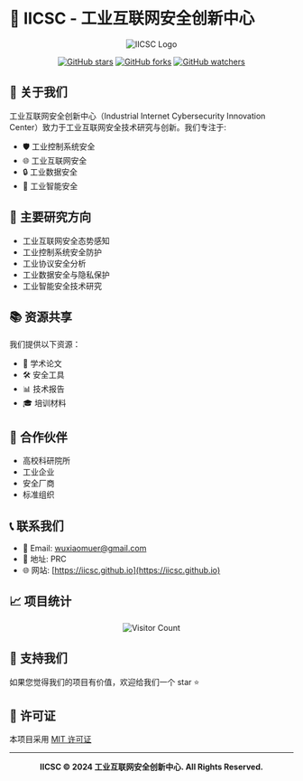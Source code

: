 # 🏫 IICSC - 工业互联网安全创新中心 

<div align="center">

![IICSC Logo](https://iicsc.github.io/logo.png)

[![GitHub stars](https://img.shields.io/github/stars/IICSC/IICSC.github.io?style=social)](https://github.com/IICSC/IICSC.github.io/stargazers)
[![GitHub forks](https://img.shields.io/github/forks/IICSC/IICSC.github.io?style=social)](https://github.com/IICSC/IICSC.github.io/network/members)
[![GitHub watchers](https://img.shields.io/github/watchers/IICSC/IICSC.github.io?style=social)](https://github.com/IICSC/IICSC.github.io/watchers)

</div>

## 👋 关于我们

工业互联网安全创新中心（Industrial Internet Cybersecurity Innovation Center）致力于工业互联网安全技术研究与创新。我们专注于:

- 🛡️ 工业控制系统安全
- 🌐 工业互联网安全
- 🔒 工业数据安全
- 🚀 工业智能安全

## 🎯 主要研究方向

- 工业互联网安全态势感知
- 工业控制系统安全防护
- 工业协议安全分析
- 工业数据安全与隐私保护
- 工业智能安全技术研究

## 📚 资源共享

我们提供以下资源：

- 📖 学术论文
- 🛠️ 安全工具
- 📊 技术报告
- 🎓 培训材料

## 🤝 合作伙伴

- 高校科研院所
- 工业企业
- 安全厂商
- 标准组织

## 📞 联系我们

- 📧 Email: wuxiaomuer@gmail.com
- 🏢 地址: PRC
- 🌐 网站: [https://iicsc.github.io](https://iicsc.github.io)

## 📈 项目统计

<div align="center">

![Visitor Count](https://profile-counter.glitch.me/IICSC/count.svg)

</div>

## 🌟 支持我们

如果您觉得我们的项目有价值，欢迎给我们一个 star ⭐️


## 📄 许可证

本项目采用 [MIT 许可证](LICENSE)

---

<div align="center">

**IICSC © 2024 工业互联网安全创新中心. All Rights Reserved.**

</div>
